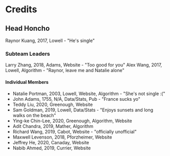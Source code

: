 # Credits

## Head Honcho
Raynor Kuang, 2017, Lowell - "He's single"

### Subteam Leaders
Larry Zhang, 2018, Adams, Website - "Too good for you"
Alex Wang, 2017, Lowell, Algorithm - "Raynor, leave me and Natalie alone"

#### Individual Members
- Natalie Portman, 2003, Lowell, Website, Algorithm - "She's not single :("
- John Adams, 1755, N/A, Data/Stats, Pub - "France sucks yo"
- Teddy Liu, 2020, Greenough, Website
- Sam Goldman, 2019, Lowell, Data/Stats - "Enjoys sunsets and long walks on the beach"
- Ying-ke Chin-Lee, 2020, Greenough, Algorithm, Website
- Adit Chandra, 2019, Mather, Algorithm
- Richard Wang, 2019, Cabot, Website - "officially unofficial"
- Maxwell Levenson, 2018, Pforzheimer, Website
- Jeffrey He, 2020, Canaday, Website
- Nabib Ahmed, 2019, Currier, Website
